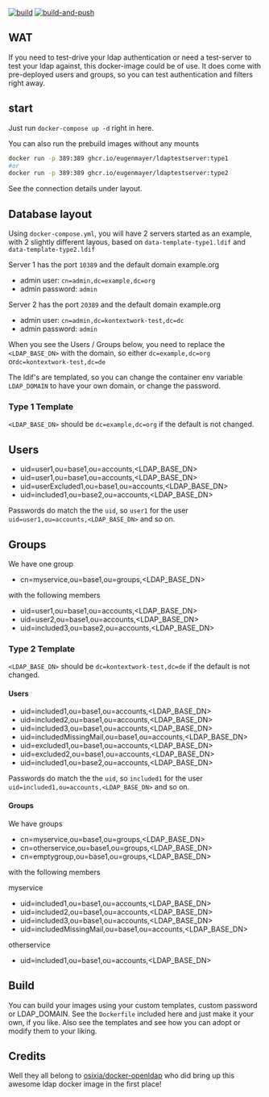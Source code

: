 [![build](https://github.com/EugenMayer/docker-image-ldapexample/actions/workflows/build.yml/badge.svg)](https://github.com/EugenMayer/docker-image-ldapexample/actions/workflows/build.yml) 
[![build-and-push](https://github.com/EugenMayer/docker-image-ldapexample/actions/workflows/publish.yml/badge.svg)](https://github.com/EugenMayer/docker-image-ldapexample/actions/workflows/publish.yml)

## WAT

If you need to test-drive your ldap authentication or need a test-server to test your ldap against, this docker-image could be of use. It does come with pre-deployed users and groups, so you can test authentication and filters right away.

## start

Just run `docker-compose up -d` right in here.

You can also run the prebuild images without any mounts

```bash
docker run -p 389:389 ghcr.io/eugenmayer/ldaptestserver:type1
#or 
docker run -p 389:389 ghcr.io/eugenmayer/ldaptestserver:type2
```

See the connection details under layout.

## Database layout

Using `docker-compose.yml`, you will have 2 servers started as an example, with 2 slightly different layous, based on `data-template-type1.ldif` and `data-template-type2.ldif`

Server 1 has the port `10389` and the default domain example.org
- admin user: `cn=admin,dc=example,dc=org`
- admin password: `admin`

Server 2 has the port `20389` and the default domain example.org
- admin user: `cn=admin,dc=kontextwork-test,dc=dc`
- admin password: `admin`

When you see the Users / Groups below, you need to replace the `<LDAP_BASE_DN>` with the domain, so either `dc=example,dc=org` or`dc=kontextwork-test,dc=de`

The ldif's are templated, so you can change the container env variable `LDAP_DOMAIN` to have your own domain, or change the password.

### Type 1 Template

`<LDAP_BASE_DN>` should be `dc=example,dc=org` if the default is not changed.

## Users
- uid=user1,ou=base1,ou=accounts,<LDAP_BASE_DN>
- uid=user1,ou=base1,ou=accounts,<LDAP_BASE_DN>
- uid=userExcluded1,ou=base1,ou=accounts,<LDAP_BASE_DN>
- uid=included1,ou=base2,ou=accounts,<LDAP_BASE_DN>

Passwords do match the the `uid`, so `user1` for the user `uid=user1,ou=accounts,<LDAP_BASE_DN>` and so on.

## Groups

We have one group

- cn=myservice,ou=base1,ou=groups,<LDAP_BASE_DN>

with the following members

- uid=user1,ou=base1,ou=accounts,<LDAP_BASE_DN>
- uid=user2,ou=base1,ou=accounts,<LDAP_BASE_DN>
- uid=included3,ou=base2,ou=accounts,<LDAP_BASE_DN>

### Type 2 Template

`<LDAP_BASE_DN>` should be `dc=kontextwork-test,dc=de` if the default is not changed.

#### Users

- uid=included1,ou=base1,ou=accounts,<LDAP_BASE_DN>
- uid=included2,ou=base1,ou=accounts,<LDAP_BASE_DN>
- uid=included3,ou=base1,ou=accounts,<LDAP_BASE_DN>
- uid=includedMissingMail,ou=base1,ou=accounts,<LDAP_BASE_DN>
- uid=excluded1,ou=base1,ou=accounts,<LDAP_BASE_DN>
- uid=excluded2,ou=base1,ou=accounts,<LDAP_BASE_DN>
- uid=included1,ou=base2,ou=accounts,<LDAP_BASE_DN>

Passwords do match the the `uid`, so `included1` for the user `uid=included1,ou=accounts,<LDAP_BASE_DN>` and so on.

#### Groups

We have groups

- cn=myservice,ou=base1,ou=groups,<LDAP_BASE_DN>
- cn=otherservice,ou=base1,ou=groups,<LDAP_BASE_DN>
- cn=emptygroup,ou=base1,ou=groups,<LDAP_BASE_DN>

with the following members

myservice
- uid=included1,ou=base1,ou=accounts,<LDAP_BASE_DN>
- uid=included2,ou=base1,ou=accounts,<LDAP_BASE_DN>
- uid=included3,ou=base1,ou=accounts,<LDAP_BASE_DN>
- uid=includedMissingMail,ou=base1,ou=accounts,<LDAP_BASE_DN>

otherservice
- uid=included1,ou=base1,ou=accounts,<LDAP_BASE_DN>

## Build

You can build your images using your custom templates, custom password or LDAP_DOMAIN. See the `Dockerfile` included here
and just make it your own, if you like. Also see the templates and see how you can adopt or modify them to your liking.

## Credits

Well they all belong to [osixia/docker-openldap](https://github.com/osixia/docker-openldap) who did bring up this awesome
ldap docker image in the first place!
